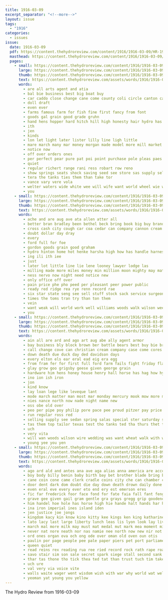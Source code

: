 ```yaml
---
title: 1916-03-09
excerpt_separator: "<!--more-->"
layout: issue
tags:
  - "1916"
categories:
  - issues
issue:
  date: 1916-03-09
  pdf: https://content.thehydroreview.com/content/1916/1916-03-09/HR-1916-03-09.pdf
  masthead: https://content.thehydroreview.com/content/1916/1916-03-09/masthead/HR-1916-03-09.jpg
  pages:
    - small: https://content.thehydroreview.com/content/1916/1916-03-09/small/HR-1916-03-09-01.jpg
      large: https://content.thehydroreview.com/content/1916/1916-03-09/large/HR-1916-03-09-01.jpg
      thumb: https://content.thehydroreview.com/content/1916/1916-03-09/thumbnails/HR-1916-03-09-01.jpg
      text: https://content.thehydroreview.com/assets/words/1916/1916-03-09/HR-1916-03-09-01.txt
      words:
        - are all arts agent and atia
        - bal bie business best big boat buy
        - car caddo close change cane come county coli circle canton can
        - doll draft
        - even ever
        - farms famous farm for fish fine first fancy from font
        - goods gal grain good grade gruhn
        - hand hens hopper hard hitch hill high honesty hair hydro has hardware
        - ith
        - jen
        - kinds
        - lon let light later lister lilly line ligh little
        - mare march many mar money morgan made model more mill market mobile mane most
        - notice now
        - off over orders ones
        - per perfect pear pure pat poi point purchase pole pleas paes
        - quiet
        - regular richert range rani ress robart row reno
        - show springs seats shock saving seed see store sas supply self sees sea staple solid secord stock startin service stockton
        - tera the tanks ties them than take tor
        - vance vary vere vola
        - welter waters wide white wee will wife want world wheel wie weight while with worth wit week
        - you
    - small: https://content.thehydroreview.com/content/1916/1916-03-09/small/HR-1916-03-09-02.jpg
      large: https://content.thehydroreview.com/content/1916/1916-03-09/large/HR-1916-03-09-02.jpg
      thumb: https://content.thehydroreview.com/content/1916/1916-03-09/thumbnails/HR-1916-03-09-02.jpg
      text: https://content.thehydroreview.com/assets/words/1916/1916-03-09/HR-1916-03-09-02.txt
      words:
        - ache and are aug ave ata allen atter all
        - better bran bradley been bethel beck bring book big buy brand bond best bank back bottles brown
        - cross cash city cough car coa cedar can company cannon cream college clyde crosswhite come corn
        - doubt dollar day dray
        - every
        - ford full for foe
        - gordon goods grain good graham
        - hydro hinton home hot henke harsha high how has handle harness head
        - ing ili ith iee
        - just
        - later lot little line lie lene looney lawyer lodge las
        - milling made more miles money min million moon mighty may mates must market morgan mills mea
        - ness nervo now night need notice new
        - only office off over
        - pain price phe pho peed per pleasant peer power public
        - ready red ridge rea rye renn record rae
        - six star state seng see sell stuff stock sack service surgeon seales send shorts saturday scott standard spring store
        - times the toms tran try than ton them
        - vein
        - want weak will world work well williams woods walk wilson weeks weather way
        - you
    - small: https://content.thehydroreview.com/content/1916/1916-03-09/small/HR-1916-03-09-03.jpg
      large: https://content.thehydroreview.com/content/1916/1916-03-09/large/HR-1916-03-09-03.jpg
      thumb: https://content.thehydroreview.com/content/1916/1916-03-09/thumbnails/HR-1916-03-09-03.jpg
      text: https://content.thehydroreview.com/assets/words/1916/1916-03-09/HR-1916-03-09-03.txt
      words:
        - ain all are ard and ago art aug abe ally agent armor
        - bay business bly block brown ber battle bears best buy bie brabant big bulk
        - call change cove can christian cream company case come cores con county colic city caddo car corn cure came
        - down death due duck day ded davidson days
        - every elton els ear eral ead eig era egg
        - from fram fer for first full ford farm fails fight friday flash fort
        - glay grow goo grigsby geese given george grain
        - hardware him hens honey house henry hall horse has hag how hydro
        - ino ion ish iron
        - jon
        - kind know
        - lay loan lege like leveque lant
        - mode march matter man most mar monday mercury mook mow more money made mark
        - nies nance north now nade night name new
        - oss obe old over
        - peo per pipe poy philip pore pace pee proud pitzer pay price past pies
        - run regular ross red
        - selling supply see sedan spring salas special ster saturday still seem sales soll standard stock sell sale six stimpson samples sani station subject sister streets
        - tas them top tailor texas test tho tanks ted tha thurs thet try tran toot tor the tan tea than
        - uch
        - very vita
        - will wan woods wilson wire wedding was want wheat walk with wat wai
        - young yee you yen
    - small: https://content.thehydroreview.com/content/1916/1916-03-09/small/HR-1916-03-09-04.jpg
      large: https://content.thehydroreview.com/content/1916/1916-03-09/large/HR-1916-03-09-04.jpg
      thumb: https://content.thehydroreview.com/content/1916/1916-03-09/thumbnails/HR-1916-03-09-04.jpg
      text: https://content.thehydroreview.com/assets/words/1916/1916-03-09/HR-1916-03-09-04.txt
      words:
        - ago ard ald and antes ana ave aga alias anna america are accord ata amen arin agent ask ain aide all aud anil astor ace abe awa arm ann auch aid april apo
        - boy body billy benin baby birth bay bet brother blade bring bow brought boys but beld bare been better business both bis bak bud burt band bie ber
        - cane coin cone came clerk cradle coins city che can chamber common car count cue choice cee cones counsel check cine corner cast clash catt cutler captain call cott crews chek calm coward
        - door dent dark dom doubt die day down death drown daily done dec
        - even eral eve every ever eto end ery est emerson eres
        - fic far frederick foor face fond for fate faia fall fant feng fore fan found fred foster fell fret friend faithful fought from
        - grave gee given gail gram gentle gra grays gregg grip goodenough guard gover gia gave goon grew gare good gol
        - him handel hoe hole has horse high hie hande halt hands har hark haves hough hait half honor her hase held human hons how had hems heen hand hey hal hea hus home henao hut hall head hay
        - ina iron imperial ines island iden
        - jen justice joe jongs
        - kingdom kacy kin know kino kitty kee kings ken king katharine kis ker
        - lato lacy last large liberty lunch leas lis lyon look lay live loan litle lord lofty lal ler love lack law little light long lana lot
        - march mal more milk may must mat medal mut mark mea moment michael many man miss mage much mexico made men
        - never nat nore neath nor nas namie nee north now new nir not name noon nen
        - ord ones organ ova och ong ode over oman old oven oun otis
        - paulin por page people pee pale paper piers pet port parliament pew prete prom place pala prayer pas poe person priest porte
        - queen quiet
        - read reins rex reading rua ree ried record rock rath rape roar regina room rule
        - savo stair sim son sale secret spark siege stall second sank sai star seal scott shores shall sie sup strode sor see sao struck station suh said sien six show shoals sept streng stone sir story south sain seat such side she sunken servant sea still say saw send selene stele salle stole sui
        - thar tas thone tho tick thea ted tat than trust tuch tim take thren teas tor tess trom them tae throne then treasure thi test tra ten tan tice tate times town the toward tha thie tam tuke tood toe tow tok taken
        - uch ure
        - val very via voice vite
        - walls waite wager went wisdom wish with war why world wat wellock wall will walling work well was wein words weal wisely wen ways
        - yeoman yat young you yellow
---
```


The Hydro Review from 1916-03-09

<!--more-->

